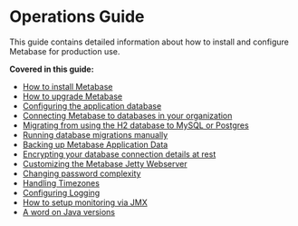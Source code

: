 # Operations Guide

This guide contains detailed information about how to install and configure Metabase for production use.

**Covered in this guide:**

*  [How to install Metabase](installing-metabase.md)
*  [How to upgrade Metabase](upgrading-metabase.md)
*  [Configuring the application database](configuring-application-database.md)
*  [Connecting Metabase to databases in your organization](../administration-guide/01-managing-databases.md)
*  [Migrating from using the H2 database to MySQL or Postgres](migrating-from-h2.md)
*  [Running database migrations manually](running-migrations-manually.md)
*  [Backing up Metabase Application Data](backing-up-metabase-application-data.md)
*  [Encrypting your database connection details at rest](encrypting-database-details-at-rest.md)
*  [Customizing the Metabase Jetty Webserver](customizing-jetty-webserver.md)
*  [Changing password complexity](changing-password-complexity.md)
*  [Handling Timezones](handling-timezones.md)
*  [Configuring Logging](log-configuration.md)
*  [How to setup monitoring via JMX](jmx-monitoring.md)
*  [A word on Java versions](java-versions.md)
